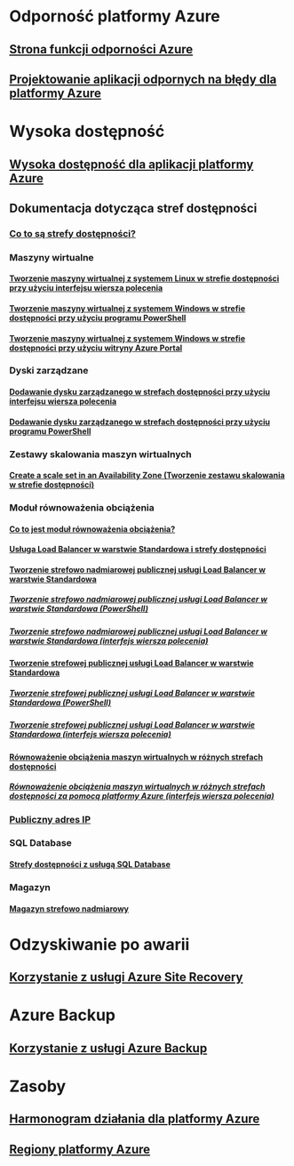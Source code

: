 
# Odporność platformy Azure
## [Strona funkcji odporności Azure](http://azure.microsoft.com/features/resiliency)
## [Projektowanie aplikacji odpornych na błędy dla platformy Azure](https://docs.microsoft.com/azure/architecture/resiliency/)

# Wysoka dostępność

## [Wysoka dostępność dla aplikacji platformy Azure](https://docs.microsoft.com/azure/architecture/resiliency/high-availability-azure-applications)

## Dokumentacja dotycząca stref dostępności
### [Co to są strefy dostępności?](az-overview.md)

### Maszyny wirtualne
#### [Tworzenie maszyny wirtualnej z systemem Linux w strefie dostępności przy użyciu interfejsu wiersza polecenia](../virtual-machines/linux/create-cli-availability-zone.md)
#### [Tworzenie maszyny wirtualnej z systemem Windows w strefie dostępności przy użyciu programu PowerShell](../virtual-machines/windows/create-powershell-availability-zone.md)
#### [Tworzenie maszyny wirtualnej z systemem Windows w strefie dostępności przy użyciu witryny Azure Portal](../virtual-machines/windows/create-portal-availability-zone.md)

### Dyski zarządzane
#### [Dodawanie dysku zarządzanego w strefach dostępności przy użyciu interfejsu wiersza polecenia](../virtual-machines/linux/add-disk.md#use-managed-disks)
#### [Dodawanie dysku zarządzanego w strefach dostępności przy użyciu programu PowerShell](../virtual-machines/windows/attach-disk-ps.md#add-an-empty-data-disk-to-a-virtual-machine)

### Zestawy skalowania maszyn wirtualnych
#### [Create a scale set in an Availability Zone (Tworzenie zestawu skalowania w strefie dostępności)](../virtual-machine-scale-sets/virtual-machine-scale-sets-use-availability-zones.md)

### Moduł równoważenia obciążenia
#### [Co to jest moduł równoważenia obciążenia?](../load-balancer/load-balancer-standard-overview.md)
#### [Usługa Load Balancer w warstwie Standardowa i strefy dostępności](../load-balancer/load-balancer-standard-availability-zones.md)

#### [Tworzenie strefowo nadmiarowej publicznej usługi Load Balancer w warstwie Standardowa](../load-balancer/load-balancer-get-started-internet-az-portal.md)
##### [Tworzenie strefowo nadmiarowej publicznej usługi Load Balancer w warstwie Standardowa (PowerShell)](../load-balancer/load-balancer-get-started-internet-az-powershell.md)
##### [Tworzenie strefowo nadmiarowej publicznej usługi Load Balancer w warstwie Standardowa (interfejs wiersza polecenia)](../load-balancer/load-balancer-get-started-internet-az-cli.md)
#### [Tworzenie strefowej publicznej usługi Load Balancer w warstwie Standardowa](../load-balancer/load-balancer-get-started-internet-availability-zones-zonal-portal.md)
##### [Tworzenie strefowej publicznej usługi Load Balancer w warstwie Standardowa (PowerShell)](../load-balancer/load-balancer-get-started-internet-availability-zones-zonal-powershell.md)
##### [Tworzenie strefowej publicznej usługi Load Balancer w warstwie Standardowa (interfejs wiersza polecenia)](../load-balancer/load-balancer-get-started-internet-availability-zones-zonal-cli.md)
#### [Równoważenie obciążenia maszyn wirtualnych w różnych strefach dostępności](../load-balancer/load-balancer-standard-public-availability-zones-portal.md)
##### [Równoważenie obciążenia maszyn wirtualnych w różnych strefach dostępności za pomocą platformy Azure (interfejs wiersza polecenia)](../load-balancer/load-balancer-standard-public-zone-redundant-cli.md)

### [Publiczny adres IP](../virtual-network/virtual-network-public-ip-address.md#create-a-public-ip-address)

### SQL Database
#### [Strefy dostępności z usługą SQL Database](../sql-database/sql-database-high-availability.md#availability-zones)

### Magazyn
#### [Magazyn strefowo nadmiarowy](../storage/common/storage-redundancy-zrs.md)

# Odzyskiwanie po awarii
## [Korzystanie z usługi Azure Site Recovery](https://docs.microsoft.com/azure/site-recovery/)

# Azure Backup
## [Korzystanie z usługi Azure Backup](https://docs.microsoft.com/azure/backup/)

# Zasoby
## [Harmonogram działania dla platformy Azure](https://azure.microsoft.com/roadmap/)
## [Regiony platformy Azure](https://azure.microsoft.com/regions/)
